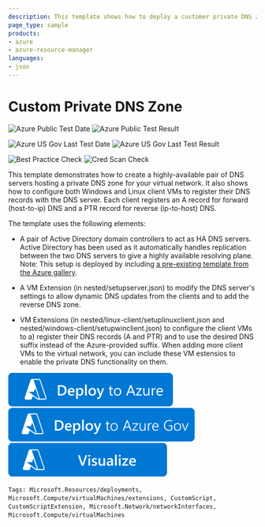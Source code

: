 ```yaml
---
description: This template shows how to deploy a customer private DNS zone within your virtual network.  It enables dynamic DNS updates and reverse DNS and gives scripts to configure both Windows and Linux clients to use the custom DNS zone name as the DNS suffix and to perform dynamic DNS updates to maintain the DNS records in the custom zone.
page_type: sample
products:
- azure
- azure-resource-manager
languages:
- json
---
```

# Custom Private DNS Zone

![Azure Public Test Date](https://azurequickstartsservice.blob.core.windows.net/badges/demos/custom-private-dns/PublicLastTestDate.svg)
![Azure Public Test Result](https://azurequickstartsservice.blob.core.windows.net/badges/demos/custom-private-dns/PublicDeployment.svg)

![Azure US Gov Last Test Date](https://azurequickstartsservice.blob.core.windows.net/badges/demos/custom-private-dns/FairfaxLastTestDate.svg)
![Azure US Gov Last Test Result](https://azurequickstartsservice.blob.core.windows.net/badges/demos/custom-private-dns/FairfaxDeployment.svg)

![Best Practice Check](https://azurequickstartsservice.blob.core.windows.net/badges/demos/custom-private-dns/BestPracticeResult.svg)
![Cred Scan Check](https://azurequickstartsservice.blob.core.windows.net/badges/demos/custom-private-dns/CredScanResult.svg)

This template demonstrates how to create a highly-available pair of DNS servers hosting a private DNS zone for your virtual network.  It also shows how to configure both Windows and Linux client VMs to register their DNS records with the DNS server.  Each client registers an A record for forward (host-to-ip) DNS and a PTR record for reverse (ip-to-host) DNS.

The template uses the following elements:

- A pair of Active Directory domain controllers to act as HA DNS servers.  Active Directory has been used as it automatically handles replication between the two DNS servers to give a highly available resolving plane.  Note: This setup is deployed by including [a pre-existing template from the Azure gallery](https://azure.microsoft.com/resources/templates/active-directory-new-domain-ha-2-dc/).

- A VM Extension (in nested/setupserver.json) to modify the DNS server's settings to allow dynamic DNS updates from the clients and to add the reverse DNS zone.

- VM Extensions (in nested/linux-client/setuplinuxclient.json and nested/windows-client/setupwinclient.json) to configure the client VMs to a) register their DNS records (A and PTR) and to use the desired DNS suffix instead of the Azure-provided suffix.  When adding more client VMs to the virtual network, you can include these VM estensios to enable the private DNS functionality on them.

[![Deploy To Azure](https://raw.githubusercontent.com/Azure/azure-quickstart-templates/master/1-CONTRIBUTION-GUIDE/images/deploytoazure.svg?sanitize=true)](https://portal.azure.com/#create/Microsoft.Template/uri/https%3A%2F%2Fraw.githubusercontent.com%2FAzure%2Fazure-quickstart-templates%2Fmaster%2Fdemos%2Fcustom-private-dns%2Fazuredeploy.json)  [![Deploy To Azure US Gov](https://raw.githubusercontent.com/Azure/azure-quickstart-templates/master/1-CONTRIBUTION-GUIDE/images/deploytoazuregov.svg?sanitize=true)](https://portal.azure.us/#create/Microsoft.Template/uri/https%3A%2F%2Fraw.githubusercontent.com%2FAzure%2Fazure-quickstart-templates%2Fmaster%2Fdemos%2Fcustom-private-dns%2Fazuredeploy.json)  [![Visualize](https://raw.githubusercontent.com/Azure/azure-quickstart-templates/master/1-CONTRIBUTION-GUIDE/images/visualizebutton.svg?sanitize=true)](http://armviz.io/#/?load=https%3A%2F%2Fraw.githubusercontent.com%2FAzure%2Fazure-quickstart-templates%2Fmaster%2Fdemos%2Fcustom-private-dns%2Fazuredeploy.json)

`Tags: Microsoft.Resources/deployments, Microsoft.Compute/virtualMachines/extensions, CustomScript, CustomScriptExtension, Microsoft.Network/networkInterfaces, Microsoft.Compute/virtualMachines`
